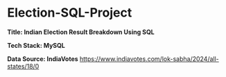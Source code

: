 # Election-SQL-Project

**Title: Indian Election Result Breakdown Using SQL**

**Tech Stack: MySQL**

**Data Source: IndiaVotes**
https://www.indiavotes.com/lok-sabha/2024/all-states/18/0
